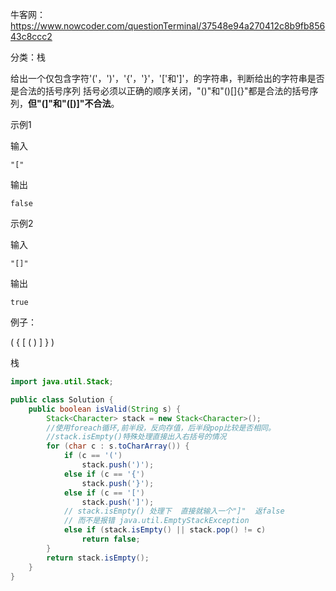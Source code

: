 牛客网：https://www.nowcoder.com/questionTerminal/37548e94a270412c8b9fb85643c8ccc2



分类：栈



给出一个仅包含字符'('，')'，'{'，'}'，'['和']'，的字符串，判断给出的字符串是否是合法的括号序列
括号必须以正确的顺序关闭，"()"和"()[]{}"都是合法的括号序列，**但"(]"和"([)]"不合法**。 



示例1

输入

```
"["
```

输出

```
false
```

示例2

输入

```
"[]"
```

输出

```
true
```



例子：

( { [ (	) ] } )



栈

````java
import java.util.Stack;

public class Solution {
    public boolean isValid(String s) {
		Stack<Character> stack = new Stack<Character>();
		//使用foreach循环,前半段，反向存值，后半段pop比较是否相同。
        //stack.isEmpty()特殊处理直接出入右括号的情况
		for (char c : s.toCharArray()) {
			if (c == '(')
				stack.push(')');
			else if (c == '{')
				stack.push('}');
			else if (c == '[')
				stack.push(']');
            // stack.isEmpty() 处理下	直接就输入一个"]"	返false	
            // 而不是报错 java.util.EmptyStackException
			else if (stack.isEmpty() || stack.pop() != c)
				return false;
		}
		return stack.isEmpty();
	}
}
````

